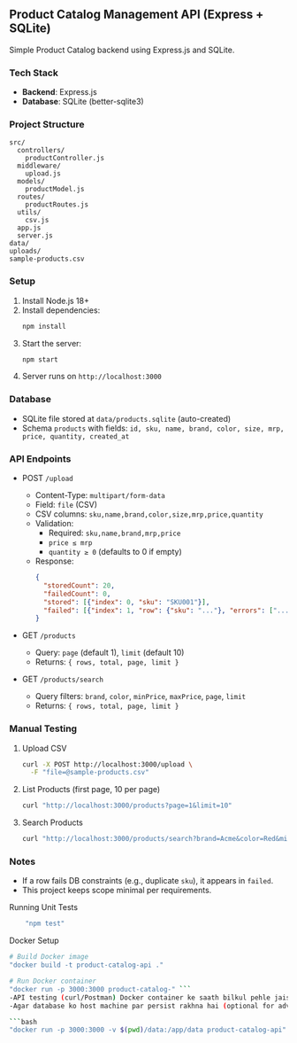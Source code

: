 ## Product Catalog Management API (Express + SQLite)

Simple Product Catalog backend using Express.js and SQLite.

### Tech Stack
- **Backend**: Express.js
- **Database**: SQLite (better-sqlite3)

### Project Structure
```
src/
  controllers/
    productController.js
  middleware/
    upload.js
  models/
    productModel.js
  routes/
    productRoutes.js
  utils/
    csv.js
  app.js
  server.js
data/
uploads/
sample-products.csv
```

### Setup
1. Install Node.js 18+
2. Install dependencies:
   ```bash
   npm install
   ```
3. Start the server:
   ```bash
   npm start
   ```
4. Server runs on `http://localhost:3000`

### Database
- SQLite file stored at `data/products.sqlite` (auto-created)
- Schema `products` with fields: `id, sku, name, brand, color, size, mrp, price, quantity, created_at`

### API Endpoints

- POST `/upload`
  - Content-Type: `multipart/form-data`
  - Field: `file` (CSV)
  - CSV columns: `sku,name,brand,color,size,mrp,price,quantity`
  - Validation:
    - Required: `sku,name,brand,mrp,price`
    - `price ≤ mrp`
    - `quantity ≥ 0` (defaults to 0 if empty)
  - Response:
    ```json
    {
      "storedCount": 20,
      "failedCount": 0,
      "stored": [{"index": 0, "sku": "SKU001"}],
      "failed": [{"index": 1, "row": {"sku": "..."}, "errors": ["..."]}]
    }
    ```

- GET `/products`
  - Query: `page` (default 1), `limit` (default 10)
  - Returns: `{ rows, total, page, limit }`

- GET `/products/search`
  - Query filters: `brand`, `color`, `minPrice`, `maxPrice`, `page`, `limit`
  - Returns: `{ rows, total, page, limit }`

### Manual Testing

1. Upload CSV
   ```bash
   curl -X POST http://localhost:3000/upload \
     -F "file=@sample-products.csv"
   ```

2. List Products (first page, 10 per page)
   ```bash
   curl "http://localhost:3000/products?page=1&limit=10"
   ```

3. Search Products
   ```bash
   curl "http://localhost:3000/products/search?brand=Acme&color=Red&minPrice=500&maxPrice=1000"
   ```

### Notes
- If a row fails DB constraints (e.g., duplicate `sku`), it appears in `failed`.
- This project keeps scope minimal per requirements.



Running Unit Tests
```bash
    "npm test"
   ```


Docker Setup

```bash
# Build Docker image
"docker build -t product-catalog-api ."

# Run Docker container
"docker run -p 3000:3000 product-catalog-" ```
-API testing (curl/Postman) Docker container ke saath bilkul pehle jaise hi hai.
-Agar database ko host machine par persist rakhna hai (optional for advanced -usage):

```bash
"docker run -p 3000:3000 -v $(pwd)/data:/app/data product-catalog-api"